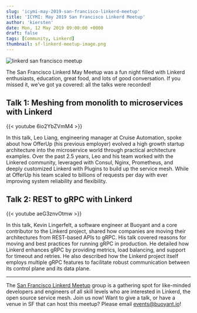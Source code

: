 ```yaml
---
slug: 'icymi-may-2019-san-francisco-linkerd-meetup'
title: 'ICYMI: May 2019 San Francisco Linkerd Meetup'
author: 'kiersten'
date: Mon, 12 May 2019 09:00:00 +0000
draft: false
tags: [Community, Linkerd]
thumbnail: sf-linkerd-meetup-image.png
---
```


![linkerd san francisco meetup](/uploads/sf-linkerd-meetup-image.png)

The San Francisco Linkerd May Meetup was a fun night filled with Linkerd enthusiasts, education, great food, and lots of good conversation. If you missed it, we’ve got ya covered: all the talks were recorded!

## Talk 1: Meshing from monolith to microservices with Linkerd

{{< youtube 6io2YbZVmM4 >}}

In this talk, Leo Liang, engineering manager at Cruise Automation, spoke about how OfferUp (his previous employer) evolved a high growth startup architecture into the microservice world through practical architecture examples. Over the past 2.5 years, Leo and his team worked with the Linkered community, leveraged with Consul, Nginx, Prometheus, and deeply customized Linkerd with Plugins to build up the service mesh. While at OfferUp his team scaled to billions of requests per day with ever improving system reliability and flexibility.

## Talk 2: REST to gRPC with Linkerd

{{< youtube aeG3znvOtmw >}}

In this talk, Kevin Lingerfelt, a software engineer at Buoyant and a core contributor to the Linkerd project, shared how companies are moving their architectures from REST-based APIs to gRPC. His talk covered reasons for moving and best practices for running gRPC in production. He detailed how Linkerd enhances gRPC by providing metrics, load balancing, and support for timeout and retries. He also described how the Linkerd project itself employs multiple gRPC features to facilitate robust communication between its control plane and its data plane.

---

The [San Francisco Linkerd Meetup](https://www.meetup.com/San-Francisco-Linkerd-Meetup) group is a gathering spot for like-minded developers and engineers of all skill levels who are interested in Linkerd, the open source service mesh. Join us now! Want to give a talk, or have a venue in SF that can host this meetup? Please email [events@buoyant.io](mailto:events@buoyant.io)!
